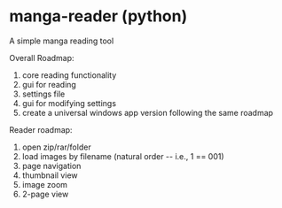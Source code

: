 # manga-reader (python)
A simple manga reading tool

Overall Roadmap:

1. core reading functionality
2. gui for reading
3. settings file
4. gui for modifying settings
5. create a universal windows app version following the same roadmap

Reader roadmap:

1. open zip/rar/folder
2. load images by filename (natural order -- i.e., 1 == 001)
3. page navigation
4. thumbnail view
5. image zoom
6. 2-page view